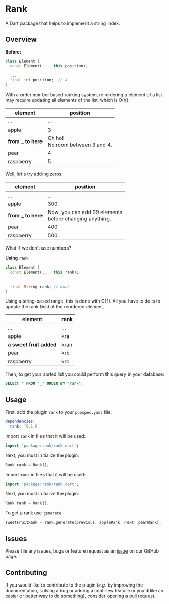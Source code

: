 # Rank

A Dart package that helps to implement a string index.

## Overview
__Before:__
```dart
class Element {
  const Element(..., this.position);

  ...
  final int position;  // 4
}
```
With a order number based ranking system, re-ordering a element of a list may require updating all elements of the list, which is O(n).

| element   | position              |
|-----------|-----------------------|
| ...     | ...                 |
| apple     | 3                     |
| __from _ to here__          | Oh ho! <br> No room between 3 and 4. |
| pear      | 4                     |
| raspberry | 5                     |

Well, let's try adding zeros.

| element   | position              |
|-----------|-----------------------|
| ...     | ...                 |
| apple     | 300                     |
| __from _ to here__          | Now, you can add 99 elements <br> before changing anything. |
| pear      | 400                     |
| raspberry | 500                     |

What if we don't use numbers?

__Using__ `rank`
```dart
class Element {
  const Element(..., this.rank);
  ...
  
  final String rank; // knar
}
```
Using a string-based range, this is done with O(1). All you have to do is to update the rank field of the reordered element.

| element   | rank              |
|-----------|-----------------------|
| ...     | ...                 |
| apple     | kra                     |
| __a sweet fruit added__   | kran |
| pear      | krb                     |
| raspberry | krc                     |


Then, to get your sorted list you could perform this query in your database:


```sql
SELECT * FROM "_" ORDER BY "rank";
```

## Usage

First, add the plugin `rank` to your `pubspec.yaml` file:
```yaml
dependencies:
  rank: ^0.1.0
```

Import `rank` in files that it will be used:

```dart
import 'package:rank/rank.dart';
```

Next, you must initialize the plugin:

```dart
Rank rank = Rank();
```

Import `rank` in files that it will be used:

```dart
import 'package:rank/rank.dart';
```

Next, you must initialize the plugin:

```dart
Rank rank = Rank();
```

To get a rank use `generate`

```dart
sweetFruitRank = rank.generate(previous: appleRank, next: pearRank);
```

## Issues

Please file any issues, bugs or feature request as an [issue](https://github.com/kedulu/rank/issues) on our GitHub page.

## Contributing

If you would like to contribute to the plugin (_e.g._ by improving the documentation, solving a bug or adding a cool new feature or you'd like an easier or better way to do something), consider opening a [pull request](https://github.com/kedulu/rank/pulls). 


